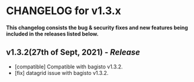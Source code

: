 # CHANGELOG for v1.3.x

#### This changelog consists the bug & security fixes and new features being included in the releases listed below.

## **v1.3.2(27th of Sept, 2021)** - _Release_

- [compatible] Compatible with bagisto v1.3.2.
- [fix] datagrid issue with bagisto v1.3.2.

